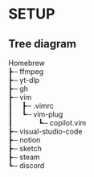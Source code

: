 # SETUP

## Tree diagram

Homebrew<br>
 ┣─ ffmpeg<br>
 ┣─ yt-dlp<br>
 ┣─ gh<br>
 ┣─ vim<br>
 ┃   &ensp;┣─ .vimrc<br>
 ┃   &ensp;┗─ vim-plug<br>
 ┃    &ensp;&ensp;&ensp;&ensp;  ┗─ copilot.vim<br>
 ┣─ visual-studio-code<br>
 ┣─ notion<br>
 ┣─ sketch<br>
 ┣─ steam<br>
 ┗─ discord<br>


